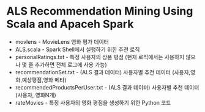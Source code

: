 # ALS Recommendation Mining Using Scala and Apaceh Spark #

* movlens - MovieLens 영화 평가 데이터
* ALS.scala - Spark Shell에서 실행하기 위한 추천 로직
* personalRatings.txt - 특정 사용자의 상품 평점 (현재 로직에서는 사용하지 않으나 몇 줄 추가하면 전체 로그에 사용 가능)
* recommendationSet.txt - (ALS 결과 데이터) 사용자별 추천 데이터 (사용자,영화,예상평점,영화 메타)
* recommendedProductsPerUser.txt - (ALS 결과 데이터) 사용자별 추천 데이터 (사용자, 영화N개)
* rateMovies - 특정 사용자의 영화 평점을 생성하기 위한 Python 코드
